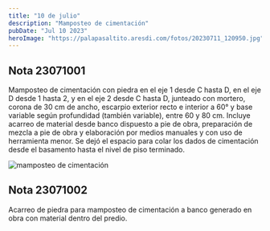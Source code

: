 ```yaml
---
title: "10 de julio"
description: "Mamposteo de cimentación"
pubDate: "Jul 10 2023"
heroImage: "https://palapasaltito.aresdi.com/fotos/20230711_120950.jpg"
---
```


## Nota 23071001

Mamposteo de cimentación con piedra en el eje 1 desde C hasta D, en el eje D desde 1 hasta 2, y en el eje 2 desde C hasta D, junteado con mortero, corona de 30 cm de ancho, escarpio exterior recto e interior a 60° y base variable según profundidad (también variable), entre 60 y 80 cm. Incluye acarreo de material desde banco dispuesto a pie de obra, preparación de mezcla a pie de obra y elaboración por medios manuales y con uso de herramienta menor. Se dejó el espacio para colar los dados de cimentación desde el basamento hasta el nivel de piso terminado.

![mamposteo de cimentación](https://palapasaltito.aresdi.com/fotos/20230711_120950.jpg "mamposteo de cimentación")

## Nota 23071002

Acarreo de piedra para mamposteo de cimentación a banco generado en obra con material dentro del predio.
